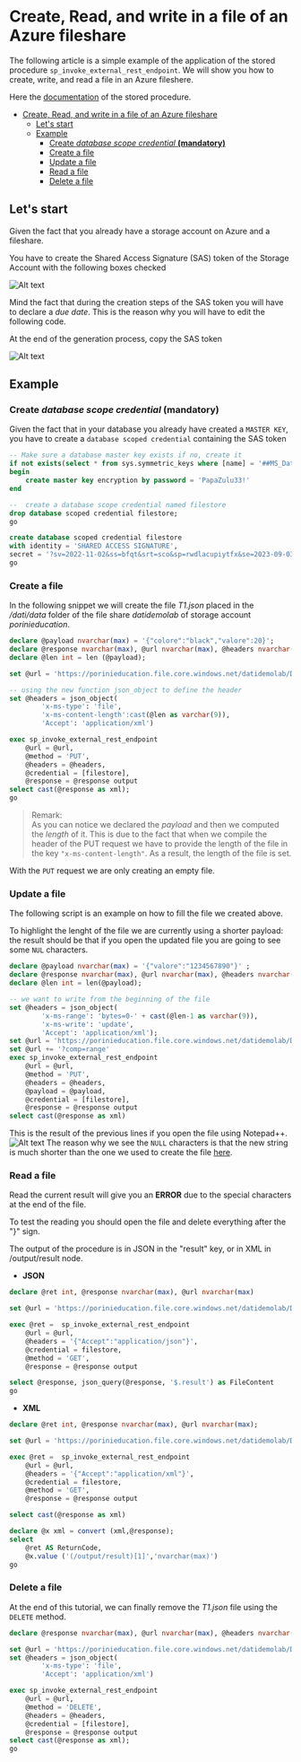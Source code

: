 # Create, Read, and write in a file of an Azure fileshare 

The following article is a simple example of the application of the stored procedure `sp_invoke_external_rest_endpoint`. We will show you how to create, write, and read a file in an Azure fileshere.

Here the [documentation](<https://learn.microsoft.com/en-us/sql/relational-databases/system-stored-procedures/sp-invoke-external-rest-endpoint-transact-sql?view=azuresqldb-current&tabs=request-headers>) of the stored procedure.

- [Create, Read, and write in a file of an Azure fileshare](#create-read-and-write-in-a-file-of-an-azure-fileshare)
  - [Let's start](#lets-start)
  - [Example](#example)
    - [Create *database scope credential*  **(mandatory)**](#create-database-scope-credential--mandatory)
    - [Create a file](#create-a-file)
    - [Update a file](#update-a-file)
    - [Read a file](#read-a-file)
    - [Delete a file](#delete-a-file)


## Let's start

Given the fact that you already have a storage account on Azure and a fileshare.

You have to create the Shared Access Signature (SAS) token of the Storage Account with the following boxes checked

![Alt text](../Asset/PermissionFileShare.png)

Mind the fact that during the creation steps of the SAS token you will have to declare a *due date*. This is the reason why you will have to edit the following code.

At the end of the generation process, copy the SAS token

![Alt text](../Asset/SASFileShare.png)

## Example

### Create *database scope credential*  **(mandatory)**

Given the fact that in your database you already have created a `MASTER KEY`, you have to create a `database scoped credential` containing the SAS token


```SQL
-- Make sure a database master key exists if no, create it
if not exists(select * from sys.symmetric_keys where [name] = '##MS_DatabaseMasterKey##') 
begin
    create master key encryption by password = 'PapaZulu33!'
end

--  create a database scope credential named filestore
drop database scoped credential filestore;
go

create database scoped credential filestore
with identity = 'SHARED ACCESS SIGNATURE', 
secret = '?sv=2022-11-02&ss=bfqt&srt=sco&sp=rwdlacupiytfx&se=2023-09-03T21:41:20Z&st=2023-09-01T13:41:20Z&spr=https&sig=GqL3Ha5XeLgvsD3vLlEjOgIJjWSQEUT9iPUEPJnxCps%3D'
go

```

### Create a file

 In the following snippet we will create the file *T1.json* placed in the */dati/data* folder of the file share *datidemolab* of storage account *porinieducation*.

``` sql
declare @payload nvarchar(max) = '{"colore":"black","valore":20}';
declare @response nvarchar(max), @url nvarchar(max), @headers nvarchar(1000);
declare @len int = len (@payload);

set @url = 'https://porinieducation.file.core.windows.net/datidemolab/Dati/data/T1.json'

-- using the new function json_object to define the header
set @headers = json_object(
        'x-ms-type': 'file',
        'x-ms-content-length':cast(@len as varchar(9)),
        'Accept': 'application/xml')

exec sp_invoke_external_rest_endpoint
    @url = @url,
    @method = 'PUT',
    @headers = @headers,
    @credential = [filestore],
    @response = @response output
select cast(@response as xml);
go
```

> Remark: <br> 
As you can notice we declared the *payload* and then we computed the *length* of it. 
This is due to the fact that when we compile the header of the PUT request we have to provide the length of the file in the key `"x-ms-content-length"`.
As a result, the length of the file is set.

With the `PUT` request we are only creating an empty file.

### Update a file

The following script is an example on how to fill the file we created above. 

To highlight the lenght of the file we are currently using a shorter payload: the result should be that if you open the updated file you are going to see some `NUL` characters.

``` sql
declare @payload nvarchar(max) = '{"valore":"1234567890"}' ;
declare @response nvarchar(max), @url nvarchar(max), @headers nvarchar(1000);
declare @len int = len(@payload);

-- we want to write from the beginning of the file
set @headers = json_object(
        'x-ms-range': 'bytes=0-' + cast(@len-1 as varchar(9)),
        'x-ms-write': 'update',
        'Accept': 'application/xml');
set @url = 'https://porinieducation.file.core.windows.net/datidemolab/Dati/data/T1.json'
set @url += '?comp=range'
exec sp_invoke_external_rest_endpoint
    @url = @url,
    @method = 'PUT',
    @headers = @headers,
    @payload = @payload,
    @credential = [filestore],
    @response = @response output
select cast(@response as xml)
```

This is the result of the previous lines if you open the file using Notepad++.
![Alt text](../Asset/fileshareNotepad.png)
The reason why we see the `NULL` characters is that the new string is much shorter than the one we used to create the file [here](#create-a-file).

### Read a file

Read the current result will give you an **ERROR** due to the special characters at the end of the file.

To test the reading you should open the file and delete everything after the "}" sign.

The output of the procedure is in JSON in the "result" key, or in XML in /output/result node.

- **JSON** 
```sql
declare @ret int, @response nvarchar(max), @url nvarchar(max)

set @url = 'https://porinieducation.file.core.windows.net/datidemolab/Dati/data/T1.json'

exec @ret =  sp_invoke_external_rest_endpoint
    @url = @url,
    @headers = '{"Accept":"application/json"}',
    @credential = filestore,
    @method = 'GET',
    @response = @response output

select @response, json_query(@response, '$.result') as FileContent
go
```

- **XML**
```sql
declare @ret int, @response nvarchar(max), @url nvarchar(max);

set @url = 'https://porinieducation.file.core.windows.net/datidemolab/Dati/data/T1.json'

exec @ret =  sp_invoke_external_rest_endpoint
    @url = @url,
    @headers = '{"Accept":"application/xml"}',
    @credential = filestore,
    @method = 'GET',
    @response = @response output

select cast(@response as xml)

declare @x xml = convert (xml,@response);
select 
    @ret AS ReturnCode,
    @x.value ('(/output/result)[1]','nvarchar(max)')
go
```

### Delete a file

At the end of this tutorial, we can finally remove the *T1.json* file using the `DELETE` method.

```sql
declare @response nvarchar(max), @url nvarchar(max), @headers nvarchar(1000);

set @url = 'https://porinieducation.file.core.windows.net/datidemolab/Dati/data/T1.json'
set @headers = json_object(
        'x-ms-type': 'file',
        'Accept': 'application/xml')

exec sp_invoke_external_rest_endpoint
    @url = @url,
    @method = 'DELETE',
    @headers = @headers,
    @credential = [filestore],
    @response = @response output
select cast(@response as xml);
go
```
